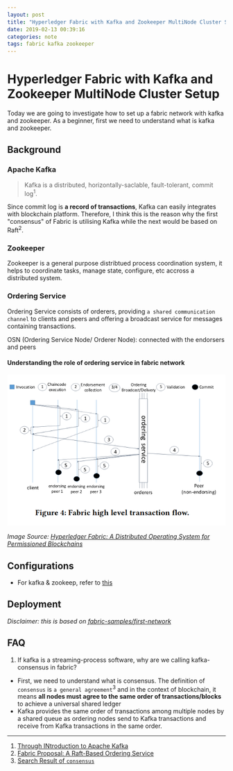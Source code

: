 ```yaml
---
layout: post
title: "Hyperledger Fabric with Kafka and Zookeeper MultiNode Cluster Setup"
date: 2019-02-13 00:39:16
categories: note
tags: fabric kafka zookeeper
---
```


# Hyperledger Fabric with Kafka and Zookeeper MultiNode Cluster Setup

Today we are going to investigate how to set up a fabric network with kafka and zookeeper. As a beginner, first we need to understand what is kafka and zookeeper.

## Background

### Apache Kafka

> Kafka is a distributed, horizontally-saclable, fault-tolerant, commit log<sup>1</sup>.

Since commit log is **a record of transactions**, Kafka can easily integrates with blockchain platform. Therefore, I think this is the reason why the first "consensus" of Fabric is utilising Kafka while the next would be based on Raft<sup>2</sup>.

### Zookeeper

Zookeeper is a general purpose distribtued process coordination system, it helps to coordinate tasks, manage state, configure, etc accross a distributed system.

### Ordering Service

Ordering Service consists of orderers, providing `a shared communication channel` to clients and peers and offering a broadcast service for messages containing transactions.

OSN (Ordering Service Node/ Orderer Node): connected with the endorsers and peers

#### Understanding the role of ordering service in fabric network

![Fabric transaction flow](/assets/images/fabric_tx_flow.png)

*Image Source: [Hyperledger Fabric: A Distributed Operating System for Permissioned Blockchains](https://arxiv.org/pdf/1801.10228.pdf)*

## Configurations

* For kafka & zookeep, refer  to [this](https://github.com/hyperledger/fabric/blob/release-1.4/orderer/common/server/docker-compose.yml)

## Deployment

*Disclaimer: this is based on [fabric-samples/first-network](https://github.com/hyperledger/fabric-samples/tree/release-1.4/first-network)*


## FAQ

1. If kafka is a streaming-process software, why are we calling kafka-consensus in fabric?

- First, we need to understand what is consensus. The definition of `consensus` is `a general agreement`<sup>3</sup> and in the context of blockchain, it means **all nodes must agree to the same order of transactions/blocks** to achieve a universal shared ledger
- Kafka provides the same order of transactions among multiple nodes by a shared queue as ordering nodes send to Kafka transactions and receive from Kafka transactions in the same order.


---

1. [Through INtroduction to Apache Kafka](https://hackernoon.com/thorough-introduction-to-apache-kafka-6fbf2989bbc1)
2. [Fabric Proposal: A Raft-Based Ordering Service](https://docs.google.com/document/d/138Brlx2BiYJm5bzFk_B0csuEUKYdXXr7Za9V7C76dwo/edit)
3. [Search Result of `consensus`](https://www.google.com/search?q=consensus)